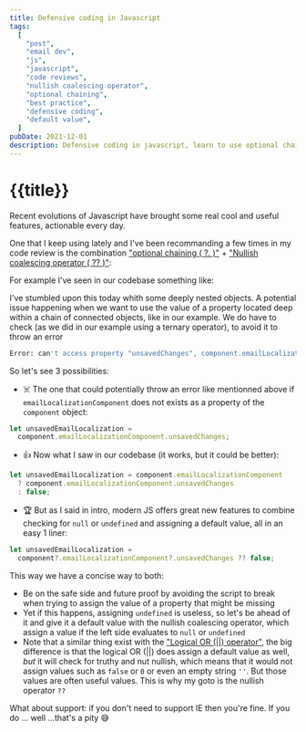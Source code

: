 ```yaml
---
title: Defensive coding in Javascript
tags:
  [
    "post",
    "email dev",
    "js",
    "javascript",
    "code reviews",
    "nullish coalescing operator",
    "optional chaining",
    "best practice",
    "defensive coding",
    "default value",
  ]
pubDate: 2021-12-01
description: Defensive coding in javascript, learn to use optional chaining and nullish coalescing operator
---
```


# {{title}}

Recent evolutions of Javascript have brought some real cool and useful features, actionable every day.

One that I keep using lately and I've been recommanding a few times in my code review is the combination ["optional chaining ( ?. )"](https://developer.mozilla.org/en-US/docs/Web/JavaScript/Reference/Operators/Optional_chaining) + ["Nullish coalescing operator ( ?? )"](https://developer.mozilla.org/en-US/docs/Web/JavaScript/Reference/Operators/Nullish_coalescing_operator):

For example I've seen in our codebase something like:

I've stumbled upon this today whith some deeply nested objects.
A potential issue happening when we want to use the value of a property located deep within a chain of connected objects, like in our example.
We do have to check (as we did in our example using a ternary operator), to avoid it to throw an error

```bash
Error: can't access property "unsavedChanges", component.emailLocalizationComponent is undefined`.
```

So let's see 3 possibilities:

<div class='bulleted-list'>

- ☠️ The one that could potentially throw an error like mentionned above if `emailLocalizationComponent` does not exists as a property of the `component` object:

```javascript
let unsavedEmailLocalization =
  component.emailLocalizationComponent.unsavedChanges;
```

- 👍 Now what I saw in our codebase (it works, but it could be better):

```javascript
let unsavedEmailLocalization = component.emailLocalizationComponent
  ? component.emailLocalizationComponent.unsavedChanges
  : false;
```

- 🏆 But as I said in intro, modern JS offers great new features to combine checking for `null` or `undefined` and assigning a default value, all in an easy 1 liner:

```javascript
let unsavedEmailLocalization =
  component?.emailLocalizationComponent?.unsavedChanges ?? false;
```

</div>

This way we have a concise way to both:

<div class='bulleted-list mb-6'>

- Be on the safe side and future proof by avoiding the script to break when trying to assign the value of a property that might be missing
- Yet if this happens, assigning `undefined` is useless, so let's be ahead of it and give it a default value with the nullish coalescing operator, which assign a value if the left side evaluates to `null` or `undefined`
- Note that a similar thing exist with the ["Logical OR (||) operator"](https://developer.mozilla.org/en-US/docs/Web/JavaScript/Reference/Operators/Logical_OR), the big difference is that the logical OR (||) does assign a default value as well, _but_ it will check for truthy and nut nullish, which means that it would not assign values such as `false` or `0` or even an empty string `''`. But those values are often useful values. This is why my goto is the nullish operator `??`

</div>

What about support: if you don't need to support IE then you're fine. If you do ... well ...that's a pity 😅
